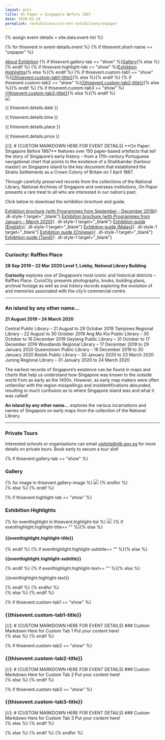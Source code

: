 ```yaml
---
layout: post
title: On Paper = Singapore Before 1867
date: 2020-01-24
permalink: /exhibitions/current-exhibitions/onpaper
---
```


{% assign event-details = site.data.event-list %}

{% for thisevent in event-details.event %}
{% if thisevent.short-name == "onpaper" %}
<div class="event-tab-area" style="background:url('/images/event-images{{ thisevent.details.tab-banner-image-link }}');">
  <div class="event-tab-list">
    <a href="#tab1">About Exhibition</a>
    {% if thisevent.gallery-tab == "show" %}<a href="#tab2">Gallery</a>{% else %}{% endif %}
    {% if thisevent.highlight-tab == "show" %}<a href="#tab3">Exhibtion Highlights</a>{% else %}{% endif %}
    {% if thisevent.custom-tab1 == "show" %}<a href="#tab4">{{thisevent.custom-tab1-title}}</a>{% else %}{% endif %}
    {% if thisevent.custom-tab2 == "show" %}<a href="#tab5">{{thisevent.custom-tab2-title}}</a>{% else %}{% endif %}
    {% if thisevent.custom-tab3 == "show" %}<a href="#tab6">{{thisevent.custom-tab3-title}}</a>{% else %}{% endif %}
  </div>
  <div class="tab-gradient-overlay"></div>
</div>
<div class="event-details-area">
  
  <div id="tab1">
    <div class="event-main-image-wrap">
      <img src="/images/event-images{{ thisevent.details.main-image-link }}">
      <div class="event-place-date-and-time">
        <p {% if thisevent.details.date == "nodata" %} class="hide" {% else %} class="detail-date-info" {% endif %}>{{ thisevent.details.date }}</p>
        <p {% if thisevent.details.time == "nodata" %} class="hide" {% else %} class="detail-time-info" {% endif %}>{{ thisevent.details.time }}</p>
        <p {% if thisevent.details.place == "nodata" %} class="hide" {% else %} class="detail-place-info" {% endif %}>{{ thisevent.details.place }}</p>
        <p {% if thisevent.details.price == "nodata" %} class="hide" {% else %} class="detail-price-info" {% endif %}>{{ thisevent.details.price }}</p>
      </div>
   </div>
   <div class="event-text-area" markdown="1">
[//]: # (CUSTOM MARKDOWN HERE FOR EVENT DETAILS)
**On Paper: Singapore Before 1867** features over 150 paper-based artefacts that tell the story of Singapore’s early history – from a 17th-century Portuguese navigational chart that points to the existence of a Shahbandar (harbour master) on Singapore island to the key document that established the Straits Settlements as a Crown Colony of Britain on 1 April 1867.

Through carefully preserved records from the collections of the National Library, National Archives of Singapore and overseas institutions, *On Paper* presents a rare treat to all who are interested in our nation’s past.

Click below to download the exhibition brochure and guide.

[Exhibition brochure (with Programmes from September - December 2019)](/files/onpaper/On-Paper-eBrochure-Sep-Dec-2019.pdf){: .dl-style-1 target="_blank"}
[Exhibition brochure (with Programmes from January - March 2020)](/files/onpaper/On-Paper-eBrochure-2-Jan-Mar-2020.pdf){: .dl-style-1 target="_blank"}
[Exhibition guide (English)](/files/onpaper/NLB-On-Paper-exhibition-guide_EN.pdf){: .dl-style-1 target="_blank"}
[Exhibition guide (Malay)](/files/onpaper/NLB-On-Paper-exhibition-guide_MA.pdf){: .dl-style-1 target="_blank"}
[Exhibition guide (Chinese)](/files/onpaper/NLB-On-Paper-exhibition-guide_ZH.pdf){: .dl-style-1 target="_blank"}
[Exhibition guide (Tamil)](/files/onpaper/NLB-On-Paper-exhibition-guide_TA.pdf){: .dl-style-1 target="_blank"}

<hr>

### Curiocity: Raffles Place
**28 Sep 2019 – 22 Mar 2020
Level 1, Lobby, National Library Building**

**Curiocity** explores one of Singapore’s most iconic and historical districts – Raffles Place. CurioCity presents photographs, books, building plans, archival footage as well as oral history records exploring the evolution of and memories associated with the city’s commercial centre.

<hr>

### An island by any other name…
**21 August 2019 – 24 March 2020**

Central Public Library – 21 August to 29 October 2019
Tampines Regional Library – 22 August to 30 October 2019
Ang Mo Kio Public Library – 30 October to 16 December 2019
Geylang Public Library – 31 October to 17 December 2019
Woodlands Regional Library – 17 December 2019 to 29 January 2020
Queenstown Public Library – 18 December 2019 to 30 January 2020
Bedok Public Library – 30 January 2020 to 23 March 2020
Jurong Regional Library – 31 January 2020 to 24 March 2020

The earliest records of Singapore’s existence can be found in maps and charts that help us understand how Singapore was known to the outside world from as early as the 1400s. However, as early map makers were often unfamiliar with the region misspellings and misidentifications abounded, resulting in much confusion as to where Singapore island was and what it was called!

**An island by any other name…** explores the various incarnations and names of Singapore on early maps from the collection of the National Library.

<hr>

### Private Tours
Interested schools or organisations can email [visitnls@nlb.gov.sg](mailto:visitnls@nlb.gov.sg) for more details on private tours. Book early to secure a tour slot!

   </div>
  </div>
  
  {% if thisevent.gallery-tab == "show" %}
  <div id="tab2">
    <h3>Gallery</h3>
    <div class="event-gallery-wrap">
      {% for image in thisevent.gallery-image %}
         <img src="/images/event-images{{image.photo-link}}">
      {% endfor %}
    </div>
  </div>
  {% else %}
  {% endif %}
  
  {% if thisevent.highlight-tab == "show" %}
  <div id="tab3">
    <h3>Exhibition Highlights</h3>
    <div class="exhibition-highlights-wrap">
      {% for eventhighlight in thisevent.highlight-list %}
      <a href="/images/event-images{{eventhighlight.highlight-hires-image-link}}"><img src="/images/event-images{{eventhighlight.highlight-lowres-image-link}}"></a>
      {% if eventhighlight.highlight-title== "" %}{% else %}<h4>{{eventhighlight.highlight-title}}</h4>{% endif %}
      {% if eventhighlight.highlight-subtitle== "" %}{% else %}<p><strong>{{eventhighlight.highlight-subtitle}}</strong></p>{% endif %}
      {% if eventhighlight.highlight-text== "" %}{% else %}<p>{{eventhighlight.highlight-text}}</p>{% endif %}
      {% endfor %}
    </div>
  </div>
  {% else %}
  {% endif %}
  
  {% if thisevent.custom-tab1 == "show" %}
  <div id="tab4" markdown="1">
    <h3>{{thisevent.custom-tab1-title}}</h3>
[//]: # (CUSTOM MARKDOWN HERE FOR EVENT DETAILS)
### Custom Markdown Here for Custom Tab 1
Put your content here!
  </div>
  {% else %}
  {% endif %}
  
  {% if thisevent.custom-tab2 == "show" %}
  <div id="tab5" markdown="1">
    <h3>{{thisevent.custom-tab2-title}}</h3>
[//]: # (CUSTOM MARKDOWN HERE FOR EVENT DETAILS)
### Custom Markdown Here for Custom Tab 2
Put your content here!
  </div>
  {% else %}
  {% endif %}
  
  {% if thisevent.custom-tab3 == "show" %}
  <div id="tab6" markdown="1">
    <h3>{{thisevent.custom-tab3-title}}</h3>
[//]: # (CUSTOM MARKDOWN HERE FOR EVENT DETAILS)
### Custom Markdown Here for Custom Tab 3
Put your content here!
  </div>
  {% else %}
  {% endif %}
  
  
</div>

{% else %}
{% endif %}
{% endfor %}
